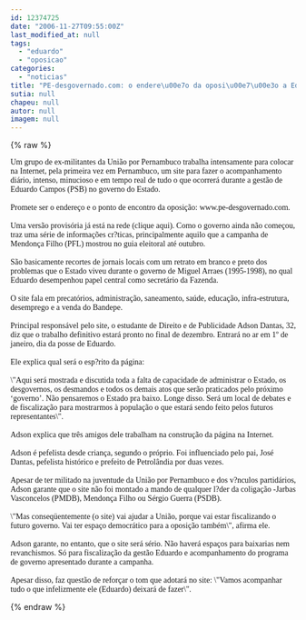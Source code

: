 ```yaml
---
id: 12374725
date: "2006-11-27T09:55:00Z"
last_modified_at: null
tags:
  - "eduardo"
  - "oposicao"
categories:
  - "noticias"
title: "PE-desgovernado.com: o endere\u00e7o da oposi\u00e7\u00e3o a Eduardo"
sutia: null
chapeu: null
autor: null
imagem: null
---
```

{% raw %}
<p><FONT face=Verdana></p>
<p><P>Um grupo de ex-militantes da União por Pernambuco trabalha intensamente para colocar na Internet, pela primeira vez em Pernambuco, um site para fazer o acompanhamento diário, intenso, minucioso e em tempo real de tudo o que ocorrerá durante a gestão de Eduardo Campos (PSB) no governo do Estado. <BR><BR>Promete ser o endereço e o ponto de encontro da oposição: www.pe-desgovernado.com. <BR><BR>Uma versão provisória já está na rede (clique aqui). Como o governo ainda não começou, traz uma série de informações cr?ticas, principalmente aquilo que a campanha de Mendonça Filho (PFL) mostrou no guia eleitoral até outubro. <BR><BR>São basicamente recortes de jornais locais com um retrato em branco e preto dos problemas que o Estado viveu durante o governo de Miguel Arraes (1995-1998), no qual Eduardo desempenhou papel central como secretário da Fazenda. <BR><BR>O site fala em precatórios, administração, saneamento, saúde, educação, infra-estrutura, desemprego e a venda do Bandepe. <BR><BR>Principal responsável pelo site, o estudante de Direito e de Publicidade Adson Dantas, 32, diz que o trabalho definitivo estará pronto no final de dezembro. Entrará no ar em 1º de janeiro, dia da posse de Eduardo. <BR><BR>Ele explica qual será o esp?rito da página: <BR><BR>\"Aqui será mostrada e discutida toda a falta de capacidade de administrar o Estado, os desgovernos, os desmandos e todos os demais atos que serão praticados pelo próximo ‘governo’. Não pensaremos o Estado pra baixo. Longe disso. Será um local de debates e de fiscalização para mostrarmos à população o que estará sendo feito pelos futuros representantes\". <BR><BR>Adson explica que três amigos dele trabalham na construção da página na Internet. <BR><BR>Adson é pefelista desde criança, segundo o próprio. Foi influenciado pelo pai, José Dantas, pefelista histórico e prefeito de Petrolândia por duas vezes. <BR><BR>Apesar de ter militado na juventude da União por Pernambuco e dos v?nculos partidários, Adson garante que o site não foi montado a mando de qualquer l?der da coligação -Jarbas Vasconcelos (PMDB), Mendonça Filho ou Sérgio Guerra (PSDB). <BR><BR>\"Mas conseqüentemente (o site) vai ajudar a União, porque vai estar fiscalizando o futuro governo. Vai ter espaço democrático para a oposição também\", afirma ele. <BR><BR>Adson garante, no entanto, que o site será sério. Não haverá espaços para baixarias nem revanchismos. Só para fiscalização da gestão Eduardo e acompanhamento do programa de governo apresentado durante a campanha. <BR><BR>Apesar disso, faz questão de reforçar o tom que adotará no site: \"Vamos acompanhar tudo o que infelizmente ele (Eduardo) deixará de fazer\".</P></FONT> </p>
{% endraw %}